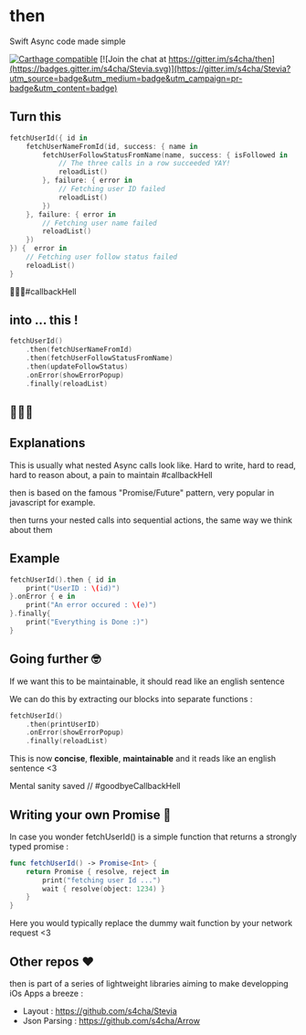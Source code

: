 # then
Swift Async code made simple

[![Carthage compatible](https://img.shields.io/badge/Carthage-compatible-4BC51D.svg?style=flat)](https://github.com/Carthage/Carthage)
[![Join the chat at https://gitter.im/s4cha/then](https://badges.gitter.im/s4cha/Stevia.svg)](https://gitter.im/s4cha/Stevia?utm_source=badge&utm_medium=badge&utm_campaign=pr-badge&utm_content=badge)

## Turn this
```swift
fetchUserId({ id in
    fetchUserNameFromId(id, success: { name in
        fetchUserFollowStatusFromName(name, success: { isFollowed in
            // The three calls in a row succeeded YAY!
            reloadList()
        }, failure: { error in
            // Fetching user ID failed
            reloadList()
        })
    }, failure: { error in
        // Fetching user name failed
        reloadList()
    })
}) {  error in
    // Fetching user follow status failed
    reloadList()
}
```
🙉🙈🙊#callbackHell

## into ... this !

```swift
fetchUserId()
    .then(fetchUserNameFromId)
    .then(fetchUserFollowStatusFromName)
    .then(updateFollowStatus)
    .onError(showErrorPopup)
    .finally(reloadList)
```
## 🎉🎉🎉


## Explanations
This is usually what nested Async calls look like.
Hard to write, hard to read, hard to reason about, a pain to maintain
#callbackHell

then is based on the famous "Promise/Future" pattern, very popular in javascript for example.

then turns your nested calls into sequential actions, the same way we think about them

## Example
```swift
fetchUserId().then { id in
    print("UserID : \(id)")
}.onError { e in
    print("An error occured : \(e)")
}.finally{
    print("Everything is Done :)")
}
```

## Going further 🤓

If we want this to be maintainable, it should read like an english sentence

We can do this by extracting our blocks into separate functions :

```swift
fetchUserId()
    .then(printUserID)
    .onError(showErrorPopup)
    .finally(reloadList)
```

This is now **concise**, **flexible**, **maintainable** and it reads like an english sentence <3

Mental sanity saved
// #goodbyeCallbackHell


## Writing your own Promise 💪
In case you wonder fetchUserId() is a simple function that returns a strongly typed promise :

```swift
func fetchUserId() -> Promise<Int> {
    return Promise { resolve, reject in
        print("fetching user Id ...")
        wait { resolve(object: 1234) }
    }
}
```
Here you would typically replace the dummy wait function by your network request <3


## Other repos ❤️
then is part of a series of lightweight libraries aiming to make developping iOs Apps a breeze :
- Layout : https://github.com/s4cha/Stevia
- Json Parsing : https://github.com/s4cha/Arrow
